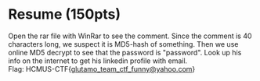 # Resume (150pts)

Open the rar file with WinRar to see the comment. Since the comment is 40 characters long, we suspect it is MD5-hash of something. Then we use online MD5 decrypt to see that the password is "password". Look up his info on the internet to get his linkedin profile with email.  
Flag: HCMUS-CTF{glutamo_team_ctf_funny@yahoo.com}